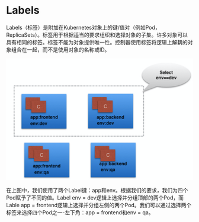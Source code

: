 # Labels

Labels（标签）是附加在Kubernetes对象上的键/值对（例如Pod，ReplicaSets）。标签用于根据适当的要求组织和选择对象的子集。许多对象可以具有相同的标签。标签不能为对象提供唯一性。控制器使用标签将逻辑上解耦的对象组合在一起，而不是使用对象的名称或ID。

![Labels](../../.gitbook/assets/image%20%2823%29.png)

在上图中，我们使用了两个Label键：app和env。根据我们的要求，我们为四个Pod赋予了不同的值。Label env = dev逻辑上选择并分组顶部的两个Pod，而Lable app = frontend逻辑上选择并分组左侧的两个Pod。我们可以通过选择两个标签来选择四个Pod之一-左下角：app = frontend和env = qa。

